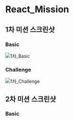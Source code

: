 # React_Mission

## 1차 미션 스크린샷

### Basic

![1차_Basic](https://user-images.githubusercontent.com/58412914/155061614-6d85c726-c133-4233-8db5-387a085bf378.png)

### Challenge

![1차_Challenge](https://user-images.githubusercontent.com/58412914/155061623-8b12302b-a896-4908-a0c1-c91591a7a42f.png)

## 2차 미션 스크린샷

### Basic
